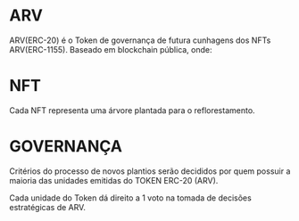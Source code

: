 # ARV
ARV(ERC-20) é o Token de governança de futura cunhagens dos NFTs ARV(ERC-1155). 
Baseado em blockchain pública, onde:

# NFT
Cada NFT representa uma árvore plantada para o reflorestamento. 


# GOVERNANÇA
Critérios do processo de novos plantios serão decididos por quem possuir a maioria das unidades emitidas do TOKEN ERC-20 (ARV).

Cada unidade do Token dá direito a 1 voto na tomada de decisões estratégicas de ARV.
